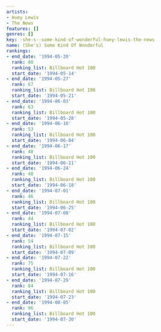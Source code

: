 ```yaml
---
artists:
- Huey Lewis
- The News
features: []
genres: []
key: -she-s--some-kind-of-wonderful-huey-lewis-the-news
name: (She's) Some Kind Of Wonderful
rankings:
- end_date: '1994-05-20'
  rank: 80
  ranking_list: Billboard Hot 100
  start_date: '1994-05-14'
- end_date: '1994-05-27'
  rank: 67
  ranking_list: Billboard Hot 100
  start_date: '1994-05-21'
- end_date: '1994-06-03'
  rank: 63
  ranking_list: Billboard Hot 100
  start_date: '1994-05-28'
- end_date: '1994-06-10'
  rank: 53
  ranking_list: Billboard Hot 100
  start_date: '1994-06-04'
- end_date: '1994-06-17'
  rank: 48
  ranking_list: Billboard Hot 100
  start_date: '1994-06-11'
- end_date: '1994-06-24'
  rank: 48
  ranking_list: Billboard Hot 100
  start_date: '1994-06-18'
- end_date: '1994-07-01'
  rank: 46
  ranking_list: Billboard Hot 100
  start_date: '1994-06-25'
- end_date: '1994-07-08'
  rank: 44
  ranking_list: Billboard Hot 100
  start_date: '1994-07-02'
- end_date: '1994-07-15'
  rank: 54
  ranking_list: Billboard Hot 100
  start_date: '1994-07-09'
- end_date: '1994-07-22'
  rank: 75
  ranking_list: Billboard Hot 100
  start_date: '1994-07-16'
- end_date: '1994-07-29'
  rank: 84
  ranking_list: Billboard Hot 100
  start_date: '1994-07-23'
- end_date: '1994-08-05'
  rank: 96
  ranking_list: Billboard Hot 100
  start_date: '1994-07-30'
---
```



